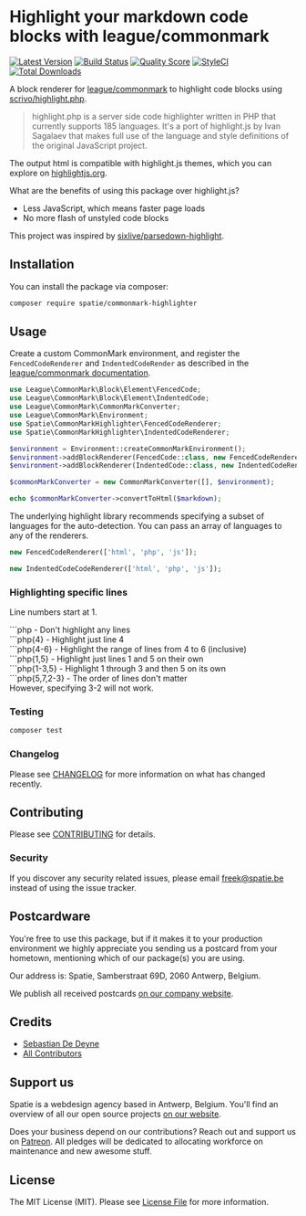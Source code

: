 # Highlight your markdown code blocks with league/commonmark

[![Latest Version](https://img.shields.io/github/release/spatie/commonmark-highlighter.svg?style=flat-square)](https://github.com/spatie/commonmark-highlighter/releases)
[![Build Status](https://img.shields.io/travis/spatie/commonmark-highlighter/master.svg?style=flat-square)](https://travis-ci.org/spatie/commonmark-highlighter)
[![Quality Score](https://img.shields.io/scrutinizer/g/spatie/commonmark-highlighter.svg?style=flat-square)](https://scrutinizer-ci.com/g/spatie/commonmark-highlighter)
[![StyleCI](https://styleci.io/repos/159513310/shield)](https://styleci.io/repos/159513310)
[![Total Downloads](https://img.shields.io/packagist/dt/spatie/commonmark-highlighter.svg?style=flat-square)](https://packagist.org/packages/spatie/commonmark-highlighter)

A block renderer for  [league/commonmark](https://github.com/thephpleague/commonmark) to highlight code blocks using [scrivo/highlight.php](https://github.com/scrivo/highlight.php).

> highlight.php is a server side code highlighter written in PHP that currently supports 185 languages. It's a port of highlight.js by Ivan Sagalaev that makes full use of the language and style definitions of the original JavaScript project.

The output html is compatible with highlight.js themes, which you can explore on [highlightjs.org](https://highlightjs.org/static/demo/). 

What are the benefits of using this package over highlight.js?

- Less JavaScript, which means faster page loads
- No more flash of unstyled code blocks

 This project was inspired by [sixlive/parsedown-highlight](https://github.com/sixlive/parsedown-highlight).

## Installation

You can install the package via composer:

```bash
composer require spatie/commonmark-highlighter
```

## Usage

Create a custom CommonMark environment, and register the `FencedCodeRenderer` and `IndentedCodeRender` as described in the [league/commonmark documentation](https://commonmark.thephpleague.com/customization/block-rendering/).

```php
use League\CommonMark\Block\Element\FencedCode;
use League\CommonMark\Block\Element\IndentedCode;
use League\CommonMark\CommonMarkConverter;
use League\CommonMark\Environment;
use Spatie\CommonMarkHighlighter\FencedCodeRenderer;
use Spatie\CommonMarkHighlighter\IndentedCodeRenderer;

$environment = Environment::createCommonMarkEnvironment();
$environment->addBlockRenderer(FencedCode::class, new FencedCodeRenderer());
$environment->addBlockRenderer(IndentedCode::class, new IndentedCodeRenderer());

$commonMarkConverter = new CommonMarkConverter([], $environment);

echo $commonMarkConverter->convertToHtml($markdown);
```

The underlying highlight library recommends specifying a subset of languages for the auto-detection. You can pass an array of languages to any of the renderers.

```php
new FencedCodeRenderer(['html', 'php', 'js']);

new IndentedCodeCodeRenderer(['html', 'php', 'js']);
```

### Highlighting specific lines

Line numbers start at 1.

\`\`\`php - Don't highlight any lines  
\`\`\`php{4} - Highlight just line 4  
\`\`\`php{4-6} - Highlight the range of lines from 4 to 6 (inclusive)  
\`\`\`php{1,5} - Highlight just lines 1 and 5 on their own  
\`\`\`php{1-3,5} - Highlight 1 through 3 and then 5 on its own  
\`\`\`php{5,7,2-3} - The order of lines don't matter  
However, specifying 3-2 will not work.  

### Testing

``` bash
composer test
```

### Changelog

Please see [CHANGELOG](CHANGELOG.md) for more information on what has changed recently.

## Contributing

Please see [CONTRIBUTING](CONTRIBUTING.md) for details.

### Security

If you discover any security related issues, please email freek@spatie.be instead of using the issue tracker.

## Postcardware

You're free to use this package, but if it makes it to your production environment we highly appreciate you sending us a postcard from your hometown, mentioning which of our package(s) you are using.

Our address is: Spatie, Samberstraat 69D, 2060 Antwerp, Belgium.

We publish all received postcards [on our company website](https://spatie.be/en/opensource/postcards).

## Credits

- [Sebastian De Deyne](https://github.com/sebastiandedeyne)
- [All Contributors](../../contributors)

## Support us

Spatie is a webdesign agency based in Antwerp, Belgium. You'll find an overview of all our open source projects [on our website](https://spatie.be/opensource).

Does your business depend on our contributions? Reach out and support us on [Patreon](https://www.patreon.com/spatie). 
All pledges will be dedicated to allocating workforce on maintenance and new awesome stuff.

## License

The MIT License (MIT). Please see [License File](LICENSE.md) for more information.
